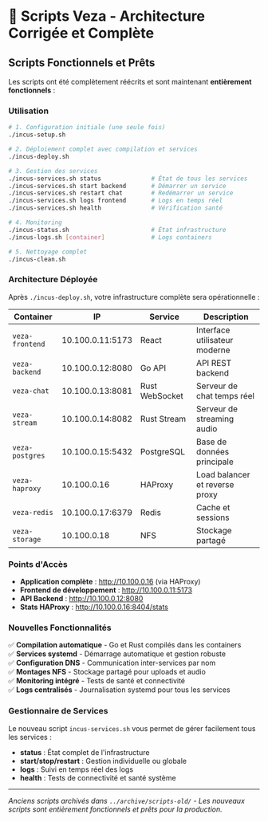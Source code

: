 # 🚀 Scripts Veza - Architecture Corrigée et Complète

## Scripts Fonctionnels et Prêts

Les scripts ont été complètement réécrits et sont maintenant **entièrement fonctionnels** :

### Utilisation

```bash
# 1. Configuration initiale (une seule fois)
./incus-setup.sh

# 2. Déploiement complet avec compilation et services
./incus-deploy.sh

# 3. Gestion des services
./incus-services.sh status              # État de tous les services
./incus-services.sh start backend       # Démarrer un service
./incus-services.sh restart chat        # Redémarrer un service
./incus-services.sh logs frontend       # Logs en temps réel
./incus-services.sh health              # Vérification santé

# 4. Monitoring
./incus-status.sh                       # État infrastructure
./incus-logs.sh [container]             # Logs containers

# 5. Nettoyage complet
./incus-clean.sh
```

### Architecture Déployée

Après `./incus-deploy.sh`, votre infrastructure complète sera opérationnelle :

| Container | IP | Service | Description |
|-----------|----|---------| ------------|
| `veza-frontend` | 10.100.0.11:5173 | React | Interface utilisateur moderne |
| `veza-backend` | 10.100.0.12:8080 | Go API | API REST backend |
| `veza-chat` | 10.100.0.13:8081 | Rust WebSocket | Serveur de chat temps réel |
| `veza-stream` | 10.100.0.14:8082 | Rust Stream | Serveur de streaming audio |
| `veza-postgres` | 10.100.0.15:5432 | PostgreSQL | Base de données principale |
| `veza-haproxy` | 10.100.0.16 | HAProxy | Load balancer et reverse proxy |
| `veza-redis` | 10.100.0.17:6379 | Redis | Cache et sessions |
| `veza-storage` | 10.100.0.18 | NFS | Stockage partagé |

### Points d'Accès

- **Application complète** : http://10.100.0.16 (via HAProxy)
- **Frontend de développement** : http://10.100.0.11:5173
- **API Backend** : http://10.100.0.12:8080
- **Stats HAProxy** : http://10.100.0.16:8404/stats

### Nouvelles Fonctionnalités

✅ **Compilation automatique** - Go et Rust compilés dans les containers  
✅ **Services systemd** - Démarrage automatique et gestion robuste  
✅ **Configuration DNS** - Communication inter-services par nom  
✅ **Montages NFS** - Stockage partagé pour uploads et audio  
✅ **Monitoring intégré** - Tests de santé et connectivité  
✅ **Logs centralisés** - Journalisation systemd pour tous les services  

### Gestionnaire de Services

Le nouveau script `incus-services.sh` vous permet de gérer facilement tous les services :

- **status** : État complet de l'infrastructure
- **start/stop/restart** : Gestion individuelle ou globale
- **logs** : Suivi en temps réel des logs
- **health** : Tests de connectivité et santé système

---

*Anciens scripts archivés dans `../archive/scripts-old/` - Les nouveaux scripts sont entièrement fonctionnels et prêts pour la production.* 